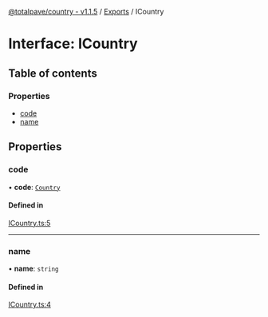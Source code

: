 [@totalpave/country - v1.1.5](../README.md) / [Exports](../modules.md) / ICountry

# Interface: ICountry

## Table of contents

### Properties

- [code](ICountry.md#code)
- [name](ICountry.md#name)

## Properties

### code

• **code**: [`Country`](../enums/Country.md)

#### Defined in

[ICountry.ts:5](https://github.com/totalpave/country/blob/2648cfa/src/ICountry.ts#L5)

___

### name

• **name**: `string`

#### Defined in

[ICountry.ts:4](https://github.com/totalpave/country/blob/2648cfa/src/ICountry.ts#L4)
